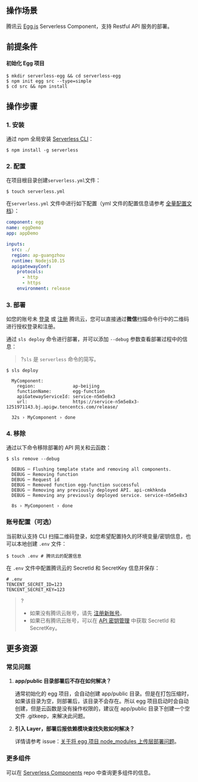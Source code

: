 
## 操作场景
腾讯云 [Egg.js](https://github.com/eggjs/egg) Serverless Component，支持 Restful API 服务的部署。

## 前提条件

#### 初始化 Egg 项目
```shell
$ mkdir serverless-egg && cd serverless-egg
$ npm init egg src --type=simple
$ cd src && npm install
```


## 操作步骤
### 1. 安装
通过 npm 全局安装 [Serverless CLI](https://github.com/serverless/serverless)：
```shell
$ npm install -g serverless
```

### 2. 配置
在项目根目录创建`serverless.yml`文件：
```shell
$ touch serverless.yml
```
在`serverless.yml` 文件中进行如下配置（yml 文件的配置信息请参考 [全量配置文档](https://github.com/serverless-components/tencent-egg/blob/master/docs/configure.md)）：
```yml
component: egg
name: eggDemo
app: appDemo

inputs:
  src: ./
  region: ap-guangzhou
  runtime: Nodejs10.15
  apigatewayConf:
    protocols:
      - http
      - https
    environment: release
```

### 3. 部署

如您的账号未 [登录](https://cloud.tencent.com/login) 或 [注册](https://cloud.tencent.com/register) 腾讯云，您可以直接通过**微信**扫描命令行中的二维码进行授权登录和注册。

通过 `sls deploy` 命令进行部署，并可以添加 `--debug` 参数查看部署过程中的信息：
>?`sls` 是 `serverless` 命令的简写。

```shell
$ sls deploy

  MyComponent: 
    region:              ap-beijing
    functionName:        egg-function
    apiGatewayServiceId: service-n5m5e8x3
    url:                 https://service-n5m5e8x3-1251971143.bj.apigw.tencentcs.com/release/

  32s › MyComponent › done
```

### 4. 移除

通过以下命令移除部署的 API 网关和云函数：
```shell
$ sls remove --debug

  DEBUG ─ Flushing template state and removing all components.
  DEBUG ─ Removing function
  DEBUG ─ Request id
  DEBUG ─ Removed function egg-function successful
  DEBUG ─ Removing any previously deployed API. api-cmkhknda
  DEBUG ─ Removing any previously deployed service. service-n5m5e8x3

  8s › MyComponent › done

```

### 账号配置（可选）

当前默认支持 CLI 扫描二维码登录，如您希望配置持久的环境变量/密钥信息，也可以本地创建 `.env` 文件：

```shell
$ touch .env # 腾讯云的配置信息
```

在 `.env` 文件中配置腾讯云的 SecretId 和 SecretKey 信息并保存：
```text
# .env
TENCENT_SECRET_ID=123
TENCENT_SECRET_KEY=123
```
>?
>- 如果没有腾讯云账号，请先 [注册新账号](https://cloud.tencent.com/register)。
>- 如果已有腾讯云账号，可以在 [API 密钥管理](https://console.cloud.tencent.com/cam/capi) 中获取 SecretId 和 SecretKey。

## 更多资源
### 常见问题

1. **app/public 目录部署后不存在如何解决？**

   通常初始化的 egg 项目，会自动创建 app/public 目录。但是在打包压缩时，如果该目录为空，则部署后，该目录不会存在。所以 egg 项目启动时会自动创建，但是云函数是没有操作权限的，建议在 app/public 目录下创建一个空文件 .gitkeep，来解决此问题。

2. **引入 Layer，部署后报依赖模块查找失败如何解决？**

   详情请参考 issue：[关于将 egg 项目 node_modules 上传层部署问题](https://github.com/serverless-components/tencent-egg/issues/11#issue-618169731)。

### 更多组件
可以在 [Serverless Components](https://github.com/serverless/components) repo 中查询更多组件的信息。
